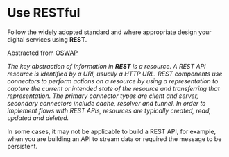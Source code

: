 # Use RESTful

Follow the widely adopted standard and where appropriate design your digital services using **REST**.

Abstracted from [OSWAP](https://www.owasp.org/index.php/REST_Security_Cheat_Sheet) 

_The key abstraction of information in **REST** is a resource. A REST API resource is identified by a URI, usually a HTTP URL. REST components use connectors to perform actions on a resource by using a representation to capture the current or intended state of the resource and transferring that representation. The primary connector types are client and server, secondary connectors include cache, resolver and tunnel. In order to implement flows with REST APIs, resources are typically created, read, updated and deleted._

In some cases, it may not be applicable to build a REST API, for example, when you are building an API to stream data or required the message to be persistent.





